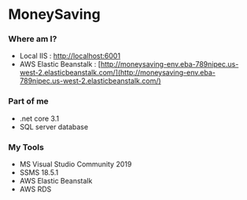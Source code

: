 # MoneySaving


### Where am I?
* Local IIS : [http://localhost:6001](http://localhost:6001/)
* AWS Elastic Beanstalk : [http://moneysaving-env.eba-789nipec.us-west-2.elasticbeanstalk.com/](http://moneysaving-env.eba-789nipec.us-west-2.elasticbeanstalk.com/)


### Part of me
* .net core 3.1
* SQL server database

### My Tools
* MS Visual Studio Community 2019
* SSMS 18.5.1
* AWS Elastic Beanstalk
* AWS RDS

